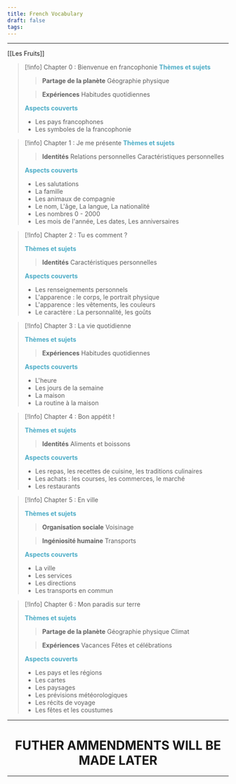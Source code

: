 ```yaml
---
title: French Vocabulary
draft: false
tags:
---
```

---

[[Les Fruits]]

>[!info] Chapter 0 : Bienvenue en francophonie
><strong><font color="#4bacc6">Thèmes et sujets</font></strong>
>
>> **Partage de la planète**
>> Géographie physique
>
>> **Expériences**
>> Habitudes quotidiennes
>
><strong><font color="#4bacc6">Aspects couverts</font></strong>
>
>- Les pays francophones
>- Les symboles de la francophonie

>[!info] Chapter 1 : Je me présente
><strong><font color="#4bacc6">Thèmes et sujets</font></strong>
>
>> **Identités**
>> Relations personnelles
>> Caractéristiques personnelles
>
><strong><font color="#4bacc6">Aspects couverts</font></strong>
>
>
>- Les salutations
>- La famille
>- Les animaux de compagnie
>- Le nom, L'âge, La langue, La nationalité
>- Les nombres 0 - 2000
>- Les mois de l'année, Les dates, Les anniversaires
>  

>[!Info] Chapter 2 : Tu es comment ?
>
><strong><font color="#4bacc6">Thèmes et sujets</font></strong>
>
>> **Identités**
>> Caractéristiques personnelles
>
>
><strong><font color="#4bacc6">Aspects couverts</font></strong>
>
>- Les renseignements personnels
>- L'apparence : le corps, le portrait physique 
>- L'apparence : les vêtements, les couleurs
>- Le caractère : La personnalité, les goûts

>[!Info] Chapter 3 : La vie quotidienne
>
><strong><font color="#4bacc6">Thèmes et sujets</font></strong>
>
>>**Expériences**
>>Habitudes quotidiennes
>
><strong><font color="#4bacc6">Aspects couverts</font></strong>
>
>- L'heure
>- Les jours de la semaine
>- La maison
>- La routine à la maison

>[!Info] Chapter 4 : Bon appétit !
>
><strong><font color="#4bacc6">Thèmes et sujets</font></strong>
>
>> **Identités**
>> Aliments et boissons
>
><strong><font color="#4bacc6">Aspects couverts</font></strong>
>
>- Les repas, les recettes de cuisine, les traditions culinaires
>- Les achats : les courses, les commerces, le marché
>- Les restaurants


>[!Info] Chapter 5 : En ville
>
><strong><font color="#4bacc6">Thèmes et sujets</font></strong>
>
>>**Organisation sociale**
>>Voisinage
>
>>**Ingéniosité humaine**
>>Transports
>
>
><strong><font color="#4bacc6">Aspects couverts</font></strong>
>
>- La ville
>- Les services
>- Les directions
>- Les transports en commun
>

>[!Info] Chapter 6 : Mon paradis sur terre 
>
><strong><font color="#4bacc6">Thèmes et sujets</font></strong>
>
>>**Partage de la planète**
>>Géographie physique
>>Climat
>
>>**Expériences**
>>Vacances
>>Fêtes et célébrations
>
><strong><font color="#4bacc6">Aspects couverts</font></strong>
>
>- Les pays et les régions
>- Les cartes
>- Les paysages
>- Les prévisions météorologiques
>- Les récits de voyage
>- Les fêtes et les coustumes
>


---

<h1 style="text-align:center">FUTHER AMMENDMENTS WILL BE MADE LATER</h1>

---
